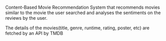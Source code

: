 
Content-Based Movie Recommendation System that recommends movies similar to the movie the user searched and analyses the sentiments on the reviews by the user. 

The details of the movies(title, genre, runtime, rating, poster, etc) are fetched by an API by TMDB

